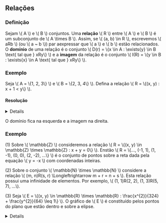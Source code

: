 ## Relações

### Definição

Sejam \\( A \\) e \\( B \\) conjuntos. Uma **relação** \\( R \\) entre \\( A \\) e \\( B \\) é um subconjunto de \\( A \times B \\). Assim, se \\( (a, b) \in R \\), escrevemos \\( aRb \\) (ou \\( a ~ b \\)) par aexpressar que \\( a \\) e \\( b \\) estão relacionados. O **domínio** de uma relação é o conjunto \\( D(r) = \\{x \in A : \exists{y} \in B \text{ tal que } xRy\\} \\) e a **imagem** da relação é o conjunto \\( I(R) = \\{y \in B : \exists{x} \in A \text{ tal que } xRy\\} \\).

### Exemplo

Seja \\( A = \\{1, 2, 3\\} \\) e \\( B = \\{2, 3, 4\\} \\). Defina a relação \\( R = \\{(x, y) : x + 1 < y\\} \\).

#### Resolução

<details>

\\[
R = \\{(1, 3), (1, 4), (2, 4)\\}
\\]

\\[
D(R) = \\{1, 2\\}
\\]

\\[
I(R) = \\{3, 4\\}
\\]

</details>

O domínio fica na esquerda e a imagem na direita.

### Exemplo

(1) Sobre \\( \mathbb{Z} \\) consideremos a relação \\( R = \\{(x, y) \in \mathbb{Z} \times \mathbb{Z} : x + y = 0\\} \\). Enstão \\( R = \\{..., (-1, 1), (1, -1), (0, 0), (2, -2), ...\\} \\) é o conjunto de pontos sobre a reta dada pela equação \\( y = -x \\) com coordenadas inteiras.

(2) Sobre o conjunto \\( \mathbb{N} \times \mathbb{N} \\) considere a relação \\( (m, n)R(s, r) \Longleftrightarrow m + r = n + s \\). Esta relação possui uma infinidade de elementos. Por exemplo, \\( (1, 1)R(2, 2), (1, 3)R(5, 7), ...\\).

(3) Seja \\( E = \\{(x, y) \in \mathbb{R} \times \mathbb{R} : \frac{x^{2}}{324} + \frac{y^{2}}{64} \leq 1\\} \\). O gráfico de \\( E \\) é constituído pelos pontos do plano que estão dentro e sobre a elipse.

<details>

![Gráfico exibindo uma elipse no centro, com os pontos 8 e 18 pertencendo à ela](../img/fem/grafico_e.png)

</details>
